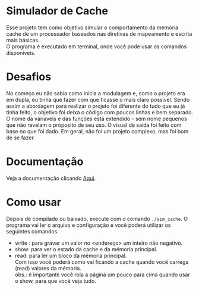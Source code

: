
# Simulador de Cache
Esse projeto tem como objetivo simular o comportamento da memória cache de um processador baseados nas diretivas de 
mapeamento e escrita mais básicas.  
O programa é executado em terminal, onde você pode usar os comandos disponíveis.

# Desafios
No começo eu não sabia como inicia a modulagem e, como o projeto era em dupla, eu tinha que fazer com que ficasse 
o mais claro possível. Sendo assim a abordagem para realizar o projeto foi diferente do tudo que eu já tinha feito, 
o objetivo foi deixa o código com poucos linhas e bem separado. O nome da váriaveis e das funções está extendido - 
sem nome pequenos que não revelam o próposito de seu uso. O visual de saída foi feito com base no que foi dado. Em 
geral, não foi um projeto complexo, mas foi bom de se fazer.

# Documentação
Veja a documentação clicando [Aqui](https://pabloufrn.github.io/simulador_de_cache).

# Como usar
Depois de compilado ou baixado, execute com o comando `./sim_cache`. O programa vai ler o arquivo e configuração e 
você poderá utilizar os seguintes comandos.
- write <endereco> <valor>: para gravar um valor no <endereço> um <valor> inteiro não negativo.
- show: para ver o estado da cache e da mémoria principal.
- read: para ler um bloco da mémoria principal.  
Com isso você poderá como vai ficando a cache quando você carrega (read) valores da mémoria.  
obs.: é importante você rola a página um pouco para cima quando usar o show, para que você veja tudo.
